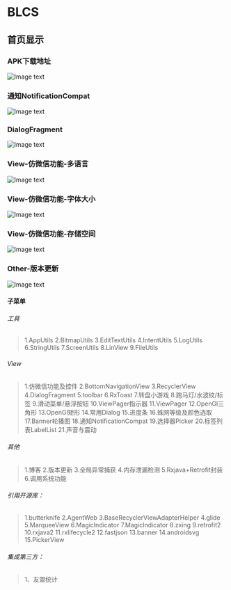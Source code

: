 # BLCS
## 首页显示
### APK下载地址
![Image text](https://github.com/DayorNight/BLCS/blob/master/png/BLCS.png)

### 通知NotificationCompat
![Image text](https://github.com/DayorNight/BLCS/blob/master/png/View-通知NotificationCompat.gif)

### DialogFragment
![Image text](https://github.com/DayorNight/BLCS/blob/master/png/View-DialogFragment.gif)

### View-仿微信功能-多语言
![Image text](https://github.com/DayorNight/BLCS/blob/master/png/View-仿微信功能-多语言.gif)

### View-仿微信功能-字体大小
![Image text](https://github.com/DayorNight/BLCS/blob/master/png/View-仿微信功能-字体大小.gif)

### View-仿微信功能-存储空间
![Image text](https://github.com/DayorNight/BLCS/blob/master/png/View-仿微信功能-存储空间.gif)

### Other-版本更新
![Image text](https://github.com/DayorNight/BLCS/blob/master/png/Other-版本更新.gif)

#### 子菜单

###### 工具
> 1.AppUtils
> 2.BitmapUtils
> 3.EditTextUtils
> 4.IntentUtils
> 5.LogUtils
> 6.StringUtils
> 7.ScreenUtils
> 8.LinView
> 9.FileUtils

###### View
> 1.仿微信功能及控件
> 2.BottomNavigationView
> 3.RecyclerView
> 4.DialogFragment
> 5.toolbar
> 6.RxToast
> 7.转盘小游戏
> 8.跑马灯/水波纹/标签
> 9.滑动菜单/悬浮按钮
> 10.ViewPager指示器
> 11.ViewPager
> 12.OpenGl三角形
> 13.OpenGl矩形
> 14.常用Dialog
> 15.进度条
> 16.蛛网等级及颜色选取
> 17.Banner轮播图
> 18.通知NotificationCompat
> 19.选择器Picker
> 20.标签列表LabelList
> 21.声音与震动

###### 其他
> 1.博客
> 2.版本更新
> 3.全局异常捕获
> 4.内存泄漏检测
> 5.Rxjava+Retrofit封装
> 6.调用系统功能

###### 引用开源库：
> 1.butterknife
> 2.AgentWeb
> 3.BaseRecyclerViewAdapterHelper
> 4.glide
> 5.MarqueeView
> 6.MagicIndicator
> 7.MagicIndicator
> 8.zxing
> 9.retrofit2
> 10.rxjava2
> 11.rxlifecycle2
> 12.fastjson
> 13.banner
> 14.androidsvg
> 15.PickerView


###### 集成第三方：
> 1、友盟统计


